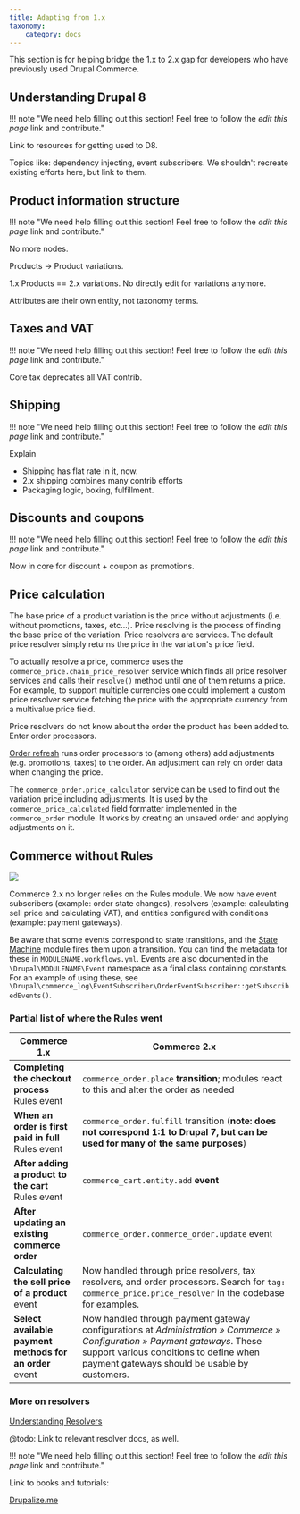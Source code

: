 ```yaml
---
title: Adapting from 1.x
taxonomy:
    category: docs
---
```


This section is for helping bridge the 1.x to 2.x gap for developers who have previously used Drupal Commerce.

## Understanding Drupal 8

!!! note "We need help filling out this section! Feel free to follow the *edit this page* link and contribute."

Link to resources for getting used to D8.

Topics like: dependency injecting, event subscribers. We shouldn't recreate existing efforts here, but link to them.

## Product information structure

!!! note "We need help filling out this section! Feel free to follow the *edit this page* link and contribute."

No more nodes.

Products -> Product variations.

1.x Products == 2.x variations. No directly edit for variations anymore.

Attributes are their own entity, not taxonomy terms.

## Taxes and VAT

!!! note "We need help filling out this section! Feel free to follow the *edit this page* link and contribute."

Core tax deprecates all VAT contrib.

## Shipping

!!! note "We need help filling out this section! Feel free to follow the *edit this page* link and contribute."

Explain

* Shipping has flat rate in it, now.
* 2.x shipping combines many contrib efforts
* Packaging logic, boxing, fulfillment.

## Discounts and coupons

!!! note "We need help filling out this section! Feel free to follow the *edit this page* link and contribute."

Now in core for discount + coupon as promotions.

## Price calculation

The base price of a product variation is the price without adjustments (i.e. without promotions, taxes, etc...). Price
resolving is the process of finding the base price of the variation. Price resolvers are services. The default price
resolver simply returns the price in the variation's price field.

To actually resolve a price, commerce uses the `commerce_price.chain_price_resolver` service which finds all price
resolver services and calls their `resolve()` method until one of them returns a price. For example, to support multiple
currencies one could implement a custom price resolver service fetching the price with the appropriate currency from a
multivalue price field.

Price resolvers do not know about the order the product has been added to. Enter order processors.

[Order refresh](../orders/getting-started/#order-refresh-and-processing) runs order processors to (among others) add
adjustments (e.g. promotions, taxes) to the order. An adjustment can rely on order data when changing the price.

The `commerce_order.price_calculator` service can be used to find out the variation price including adjustments. It is
used by the `commerce_price_calculated` field formatter implemented in the `commerce_order` module. It works by creating
an unsaved order and applying adjustments on it.

## Commerce without Rules

![](../images/RulesInCommerce2.png)

Commerce 2.x no longer relies on the Rules module. We now have event subscribers (example: order state changes),
resolvers (example: calculating sell price and calculating VAT), and entities configured with conditions (example:
payment gateways).

Be aware that some events correspond to state transitions, and
the [State Machine](https://drupal.org/project/state_machine) module fires them upon a transition. You can find the
metadata for these in `MODULENAME.workflows.yml`. Events are also documented in the `\Drupal\MODULENAME\Event` namespace
as a final class containing constants. For an example of using these, see
`\Drupal\commerce_log\EventSubscriber\OrderEventSubscriber::getSubscribedEvents()`.

<h3>Partial list of where the Rules went</h3>

| Commerce 1.x                                            | Commerce 2.x                                                                                                                                                                                                          |
|---------------------------------------------------------|-----------------------------------------------------------------------------------------------------------------------------------------------------------------------------------------------------------------------|
| **Completing the checkout process** Rules event         | `commerce_order.place` **transition**; modules react to this and alter the order as needed                                                                                                                            |
| **When an order is first paid in full** Rules event     | `commerce_order.fulfill` transition (**note: does not correspond 1:1 to Drupal 7, but can be used for many of the same purposes**)                                                                                    |
| **After adding a product to the cart** Rules event      | `commerce_cart.entity.add` **event**                                                                                                                                                                                  |
| **After updating an existing commerce order**           | `commerce_order.commerce_order.update` event                                                                                                                                                                          |
| **Calculating the sell price of a product** event       | Now handled through price resolvers, tax resolvers, and order processors. Search for `tag: commerce_price.price_resolver` in the codebase for examples.                                                               |
| **Select available payment methods for an order** event | Now handled through payment gateway configurations at _Administration » Commerce » Configuration » Payment gateways_. These support various conditions to define when payment gateways should be usable by customers. |

<h3>More on resolvers</h3>

[Understanding Resolvers](../core/understanding_resolvers)

@todo: Link to relevant resolver docs, as well.

!!! note "We need help filling out this section! Feel free to follow the *edit this page* link and contribute."

Link to books and tutorials:

[Drupalize.me](https://drupalize.me/tutorials?taxonomy_versions_tid%5B%5D=1046)